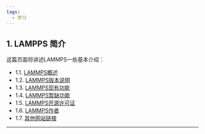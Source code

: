 ```yaml
---
tags:
  - 学习
---
```

## 1. LAMPPS 简介
这篇页面将讲述LAMMPS一些基本介绍：
* 1.1\.  [LAMMPS概述](./1.1.html)
* 1.2\.  [LAMMPS版本说明](./google.html)
* 1.3\.  [LAMMPS现有功能](./google.html)
* 1.4\.  [LAMMPS暂缺功能](./google.html)
* 1.5\.  [LAMMPS开源许可证](./google.html)
* 1.6\.  [LAMMPS作者](./google.html)
* 1.7\.  [其他网站链接](./google.html)
---